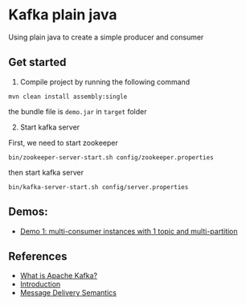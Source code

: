 # Kafka plain java

Using plain java to create a simple producer and consumer

## Get started

1. Compile project by running the following command
```shell
mvn clean install assembly:single
```

the bundle file is `demo.jar` in `target` folder

2. Start kafka server

First, we need to start zookeeper
```shell
bin/zookeeper-server-start.sh config/zookeeper.properties
```

then start kafka server
```shell
bin/kafka-server-start.sh config/server.properties
```

## Demos:
- [Demo 1: multi-consumer instances with 1 topic and multi-partition](docs/demo-1-multi-partition.md)

## References
- [What is Apache Kafka?](https://www.youtube.com/watch?v=FKgi3n-FyNU)
- [Introduction](https://kafka.apache.org/intro)
- [Message Delivery Semantics](https://kafka.apache.org/documentation/#semantics)